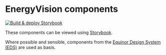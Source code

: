 # EnergyVision components

[![Build & deploy Storybook](https://github.com/equinor/energyvision/actions/workflows/storybook.yaml/badge.svg?branch=main)](https://github.com/equinor/energyvision/actions/workflows/storybook.yaml)

These components can be viewed using [Storybook](https://envis-storybook.azureedge.net).

Where possible and sensible, components from the [Equinor Design System (EDS)](https://eds.equinor.com/) are used as basis.
